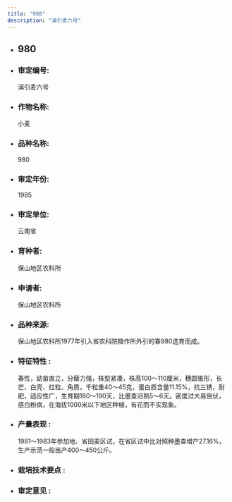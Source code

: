 ```yaml
---
title: "980"
description: "滇引麦六号"
---
```

* ## 980
* ###  审定编号:  
   滇引麦六号

*  ### 作物名称:  
   小麦

*   ###  品种名称: 
    980

*   ### 审定年份: 
    1985

*   ### 审定单位:  
    云南省

*   ### 育种者:  
    保山地区农科所

*   ### 申请者:  
    保山地区农科所

*   ### 品种来源:  
    保山地区农科所1977年引入省农科院粮作所外引的春980选育而成。

*   ### 特征特性 : 
    春性，幼苗直立，分蘖力强，株型紧凑，株高100～110厘米，穗圆锥形，长芒、白壳、红粒、角质，千粒重40～45克，蛋白质含量11.15%，抗三锈，耐肥，适应性广，生育期180～190天，比墨查迟熟5～6天。密度过大易倒伏，感白粉病，在海拔1000米以下地区种植，有花而不实现象。

*   ### 产量表现 : 
    1981～1983年参加地、省田麦区试，在省区试中比对照种墨查增产27.16%，生产示范一般亩产400～450公斤。

*   ### 栽培技术要点 : 
    

*   ### 审定意见 : 
    

